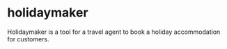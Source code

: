 # holidaymaker
Holidaymaker is a tool for a travel agent to book a holiday accommodation for customers.
